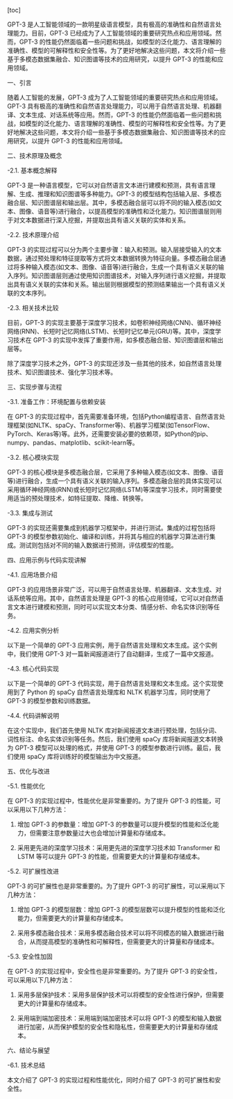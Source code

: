 
[toc]                    
                
                
GPT-3 是人工智能领域的一款明星级语言模型，具有极高的准确性和自然语言处理能力。目前，GPT-3 已经成为了人工智能领域的重要研究热点和应用领域。然而，GPT-3 的性能仍然面临着一些问题和挑战，如模型的泛化能力、语言理解的准确性、模型的可解释性和安全性等。为了更好地解决这些问题，本文将介绍一些基于多模态数据集融合、知识图谱等技术的应用研究，以提升 GPT-3 的性能和应用领域。

一、引言

随着人工智能的发展，GPT-3 成为了人工智能领域的重要研究热点和应用领域。GPT-3 具有极高的准确性和自然语言处理能力，可以用于自然语言处理、机器翻译、文本生成、对话系统等应用。然而，GPT-3 的性能仍然面临着一些问题和挑战，如模型的泛化能力、语言理解的准确性、模型的可解释性和安全性等。为了更好地解决这些问题，本文将介绍一些基于多模态数据集融合、知识图谱等技术的应用研究，以提升 GPT-3 的性能和应用领域。

二、技术原理及概念

-2.1. 基本概念解释

GPT-3 是一种语言模型，它可以对自然语言文本进行建模和预测，具有语言理解、生成、推理和知识图谱等多种能力。GPT-3 的模型结构包括输入层、多模态融合层、知识图谱层和输出层。其中，多模态融合层可以将不同的输入模态(如文本、图像、语音等)进行融合，以提高模型的准确性和泛化能力。知识图谱层则用于对文本数据进行深入挖掘，并提取出具有语义关联的实体和关系。

-2.2. 技术原理介绍

GPT-3 的实现过程可以分为两个主要步骤：输入和预测。输入层接受输入的文本数据，通过预处理和特征提取等方式将文本数据转换为特征向量。多模态融合层通过将多种输入模态(如文本、图像、语音等)进行融合，生成一个具有语义关联的输入序列。知识图谱层则通过使用知识图谱技术，对输入序列进行语义挖掘，并提取出具有语义关联的实体和关系。输出层则根据模型的预测结果输出一个具有语义关联的文本序列。

-2.3. 相关技术比较

目前，GPT-3 的实现主要基于深度学习技术，如卷积神经网络(CNN)、循环神经网络(RNN)、长短时记忆网络(LSTM)、长短时记忆单元(GRU)等。其中，深度学习技术在 GPT-3 的实现中发挥了重要作用，如多模态融合层、知识图谱层和输出层等。

除了深度学习技术之外，GPT-3 的实现还涉及一些其他的技术，如自然语言处理技术、知识图谱技术、强化学习技术等。

三、实现步骤与流程

-3.1. 准备工作：环境配置与依赖安装

在 GPT-3 的实现过程中，首先需要准备环境，包括Python编程语言、自然语言处理框架(如NLTK、spaCy、Transformer等)、机器学习框架(如TensorFlow、PyTorch、Keras等)等。此外，还需要安装必要的依赖项，如Python的pip、numpy、pandas、matplotlib、scikit-learn等。

-3.2. 核心模块实现

GPT-3 的核心模块是多模态融合层，它采用了多种输入模态(如文本、图像、语音等)进行融合，生成一个具有语义关联的输入序列。多模态融合层的具体实现可以采用循环神经网络(RNN)或长短时记忆网络(LSTM)等深度学习技术，同时需要使用适当的预处理技术，如特征提取、降维、转换等。

-3.3. 集成与测试

GPT-3 的实现还需要集成到机器学习框架中，并进行测试。集成的过程包括将 GPT-3 的模型参数初始化、编译和训练，并将其与相应的机器学习算法进行集成。测试则包括对不同的输入数据进行预测，评估模型的性能。

四、应用示例与代码实现讲解

-4.1. 应用场景介绍

GPT-3 的应用场景非常广泛，可以用于自然语言处理、机器翻译、文本生成、对话系统等应用。其中，自然语言处理是 GPT-3 的核心应用领域，它可以对自然语言文本进行建模和预测，同时可以实现文本分类、情感分析、命名实体识别等任务。

-4.2. 应用实例分析

以下是一个简单的 GPT-3 应用实例，用于自然语言处理和文本生成。这个实例中，我们使用 GPT-3 对一篇新闻报道进行了自动翻译，生成了一篇中文报道。

-4.3. 核心代码实现

以下是一个简单的 GPT-3 代码实现，用于自然语言处理和文本生成。这个实现使用到了 Python 的 spaCy 自然语言处理库和 NLTK 机器学习库，同时使用了 GPT-3 的模型参数和训练数据。

-4.4. 代码讲解说明

在这个实现中，我们首先使用 NLTK 库对新闻报道文本进行预处理，包括分词、词性标注、命名实体识别等任务。然后，我们使用 spaCy 库将新闻报道文本转换为 GPT-3 模型可以处理的格式，并使用 GPT-3 的模型参数进行训练。最后，我们使用 spaCy 库将训练好的模型输出为中文报道。

五、优化与改进

-5.1. 性能优化

在 GPT-3 的实现过程中，性能优化是非常重要的。为了提升 GPT-3 的性能，可以采用以下几种方法：

1. 增加 GPT-3 的参数量：增加 GPT-3 的参数量可以提升模型的性能和泛化能力，但需要注意参数量过大也会增加计算量和存储成本。

2. 采用更先进的深度学习技术：采用更先进的深度学习技术如 Transformer 和 LSTM 等可以提升 GPT-3 的性能，但需要更大的计算量和存储成本。

-5.2. 可扩展性改进

GPT-3 的可扩展性也是非常重要的。为了提升 GPT-3 的可扩展性，可以采用以下几种方法：

1. 增加 GPT-3 的模型层数：增加 GPT-3 的模型层数可以提升模型的性能和泛化能力，但需要更大的计算量和存储成本。

2. 采用多模态融合技术：采用多模态融合技术可以将不同模态的输入数据进行融合，从而提高模型的准确性和可解释性，但需要更大的计算量和存储成本。

-5.3. 安全性加固

在 GPT-3 的实现过程中，安全性也是非常重要的。为了提升 GPT-3 的安全性，可以采用以下几种方法：

1. 采用多层保护技术：采用多层保护技术可以将模型的安全性进行保护，但需要更大的计算量和存储成本。

2. 采用端到端加密技术：采用端到端加密技术可以将 GPT-3 的模型和输入数据进行加密，从而保护模型的安全性和隐私性，但需要更大的计算量和存储成本。

六、结论与展望

-6.1. 技术总结

本文介绍了 GPT-3 的实现过程和性能优化，同时介绍了 GPT-3 的可扩展性和安全性。


